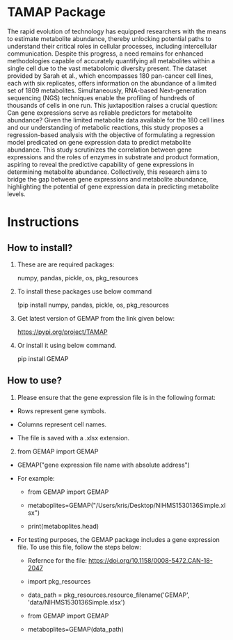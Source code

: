 # TAMAP Package

The rapid evolution of technology has equipped researchers with the means to estimate metabolite abundance, thereby unlocking potential paths to understand their critical roles in cellular processes, including intercellular communication. Despite this progress, a need remains for enhanced methodologies capable of accurately quantifying all metabolites within a single cell due to the vast metabolomic diversity present. The dataset provided by Sarah et al., which encompasses 180 pan-cancer cell lines, each with six replicates, offers information on the abundance of a limited set of 1809 metabolites. Simultaneously, RNA-based Next-generation sequencing (NGS) techniques enable the profiling of hundreds of thousands of cells in one run. This juxtaposition raises a crucial question: Can gene expressions serve as reliable predictors for metabolite abundance? Given the limited metabolite data available for the 180 cell lines and our understanding of metabolic reactions, this study proposes a regression-based analysis with the objective of formulating a regression model predicated on gene expression data to predict metabolite abundance. This study scrutinizes the correlation between gene expressions and the roles of enzymes in substrate and product formation, aspiring to reveal the predictive capability of gene expressions in determining metabolite abundance. Collectively, this research aims to bridge the gap between gene expressions and metabolite abundance, highlighting the potential of gene expression data in predicting metabolite levels.

# Instructions

## How to install?
1. These are are required packages: 
   
	numpy, pandas, pickle, os, pkg_resources

2. To install these packages use below command
   	
	!pip install numpy, pandas, pickle, os, pkg_resources

3. Get latest version of GEMAP from the link given below:
   	
	https://pypi.org/project/TAMAP

4. Or install it using below command.
   	
	pip install GEMAP

## How to use?
1. Please ensure that the gene expression file is in the following format: 
  
  - Rows represent gene symbols.
  
  - Columns represent cell names.
  
  - The file is saved with a .xlsx extension.

2. from GEMAP import GEMAP
   
  - GEMAP("gene expression file name with absolute address") 
   
  - For example: 

    - from GEMAP import GEMAP
   
    - metaboplites=GEMAP("/Users/kris/Desktop/NIHMS1530136Simple.xlsx")
   
    - print(metaboplites.head)
   
  - For testing purposes, the GEMAP package includes a gene expression file. To use this file, follow the steps below:
   
    - Refernce for the file: https://doi.org/10.1158/0008-5472.CAN-18-2047
    
    - import pkg_resources
  
    - data_path = pkg_resources.resource_filename('GEMAP', 'data/NIHMS1530136Simple.xlsx')
    
    - from GEMAP import GEMAP

    - metaboplites=GEMAP(data_path)
  

